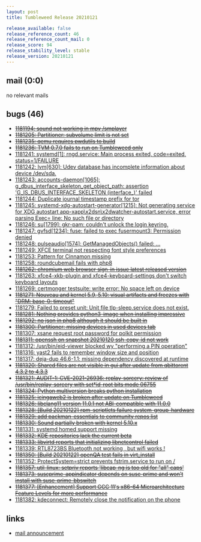 ```yaml
---
layout: post
title: Tumbleweed Release 20210121

release_available: false
release_reference_count: 46
release_reference_count_mail: 0
release_score: 94
release_stability_level: stable
release_version: 20210121
---
```


## mail (0:0)

no relevant mails

## bugs (46)

<!--more-->

- ~~[1181194: sound not working in mpv /smplayer](https://bugzilla.opensuse.org/show_bug.cgi?id=1181194)~~
- ~~[1181205: Partitioner: subvolume limit is not set](https://bugzilla.opensuse.org/show_bug.cgi?id=1181205)~~
- ~~[1181235: qemu requires pwdutils to build](https://bugzilla.opensuse.org/show_bug.cgi?id=1181235)~~
- ~~[1181236: TVM 0.7.0 fails to run on Tumbleweed only](https://bugzilla.opensuse.org/show_bug.cgi?id=1181236)~~
- [1181241: systemd\[1\]: rngd.service: Main process exited, code=exited, status=1/FAILURE](https://bugzilla.opensuse.org/show_bug.cgi?id=1181241)
- [1181242: lvm\[630\]:   Udev database has incomplete information about device /dev/sda.](https://bugzilla.opensuse.org/show_bug.cgi?id=1181242)
- [1181243: accounts-daemon\[1065\]: g_dbus_interface_skeleton_get_object_path: assertion 'G_IS_DBUS_INTERFACE_SKELETON (interface_)' failed](https://bugzilla.opensuse.org/show_bug.cgi?id=1181243)
- [1181244: Duplicate journal timestamp prefix for tor](https://bugzilla.opensuse.org/show_bug.cgi?id=1181244)
- [1181245: systemd-xdg-autostart-generator\[1215\]: Not generating service for XDG autostart app-xapp\x2dsn\x2dwatcher-autostart.service, error parsing Exec= line: No such file or directory](https://bugzilla.opensuse.org/show_bug.cgi?id=1181245)
- [1181246: su\[1799\]: gkr-pam: couldn't unlock the login keyring.](https://bugzilla.opensuse.org/show_bug.cgi?id=1181246)
- [1181247: gvfsd\[1234\]: fuse: failed to exec fusermount3: Permission denied](https://bugzilla.opensuse.org/show_bug.cgi?id=1181247)
- [1181248: pulseaudio\[1574\]: GetManagedObjects() failed: ...](https://bugzilla.opensuse.org/show_bug.cgi?id=1181248)
- [1181249: XFCE terminal not respecting font style preferences](https://bugzilla.opensuse.org/show_bug.cgi?id=1181249)
- [1181253: Pattern for Cinnamon missing](https://bugzilla.opensuse.org/show_bug.cgi?id=1181253)
- [1181258: roundcubemail fails with php8](https://bugzilla.opensuse.org/show_bug.cgi?id=1181258)
- ~~[1181262: chromium web browser sign-in issue latest released version](https://bugzilla.opensuse.org/show_bug.cgi?id=1181262)~~
- [1181263: xfce4-xkb-plugin and xfce4-keyboard-settings don't switch keyboard layouts](https://bugzilla.opensuse.org/show_bug.cgi?id=1181263)
- [1181269: certmonger testsuite: write error: No space left on device](https://bugzilla.opensuse.org/show_bug.cgi?id=1181269)
- ~~[1181271: Nouveau and kernel 5.9, 5.10: visual artifacts and freezes with "DRM: base-0: timeout"](https://bugzilla.opensuse.org/show_bug.cgi?id=1181271)~~
- [1181279: Failed to preset unit: Unit file tlp-sleep.service does not exist.](https://bugzilla.opensuse.org/show_bug.cgi?id=1181279)
- ~~[1181281: Nothing provides python3-image when installing impressive](https://bugzilla.opensuse.org/show_bug.cgi?id=1181281)~~
- ~~[1181292: no json in php8 although it should be built in](https://bugzilla.opensuse.org/show_bug.cgi?id=1181292)~~
- ~~[1181300: Partitioner: missing devices in used devices tab](https://bugzilla.opensuse.org/show_bug.cgi?id=1181300)~~
- [1181307: xsane request root password for polkit permission](https://bugzilla.opensuse.org/show_bug.cgi?id=1181307)
- ~~[1181311: openssh on snapshot 20210120 ssh-copy-id not work](https://bugzilla.opensuse.org/show_bug.cgi?id=1181311)~~
- [1181312: /usr/bin/eid-viewer  blocked wy "performing a PIN operation"](https://bugzilla.opensuse.org/show_bug.cgi?id=1181312)
- [1181316: yast2 fails to remember window size and position](https://bugzilla.opensuse.org/show_bug.cgi?id=1181316)
- [1181317: deja-dup 46.6-1.1: missing dependency discovered at runtime](https://bugzilla.opensuse.org/show_bug.cgi?id=1181317)
- ~~[1181320: Shared files are not visible in gui after update from qbittorent 4.3.2 to 4.3.3](https://bugzilla.opensuse.org/show_bug.cgi?id=1181320)~~
- ~~[1181321: AUDIT-1: CVE-2021-26936: replay-sorcery: review of /usr/bin/replay-sorcery with set*id-root bits mode 06755](https://bugzilla.opensuse.org/show_bug.cgi?id=1181321)~~
- ~~[1181324: Python multiversion breaks python installation](https://bugzilla.opensuse.org/show_bug.cgi?id=1181324)~~
- ~~[1181325: icingaweb2 is broken after update on Tumbleweed](https://bugzilla.opensuse.org/show_bug.cgi?id=1181325)~~
- ~~[1181326: libclang11 version 11.0.1 not ABI-compatible with 11.0.0](https://bugzilla.opensuse.org/show_bug.cgi?id=1181326)~~
- ~~[1181328: \[Build 20210122\] rpm-scriptlets failure system-group-hardware](https://bugzilla.opensuse.org/show_bug.cgi?id=1181328)~~
- ~~[1181329: add packman-essentials to community repos list](https://bugzilla.opensuse.org/show_bug.cgi?id=1181329)~~
- ~~[1181330: Sound partially broken with kernel 5.10.x](https://bugzilla.opensuse.org/show_bug.cgi?id=1181330)~~
- [1181331: systemd homed  support missing](https://bugzilla.opensuse.org/show_bug.cgi?id=1181331)
- ~~[1181332: KDE repositories lack the current beta](https://bugzilla.opensuse.org/show_bug.cgi?id=1181332)~~
- ~~[1181333: libvirtd reports that initializing libnetcontrol failed](https://bugzilla.opensuse.org/show_bug.cgi?id=1181333)~~
- [1181339: RTL8723BS Bluetooth not working , but wifi works !](https://bugzilla.opensuse.org/show_bug.cgi?id=1181339)
- ~~[1181350: \[Build 20210122\] openQA test fails in virt_install](https://bugzilla.opensuse.org/show_bug.cgi?id=1181350)~~
- [1181352: ProtectSystem=strict prevents fstrim.service to run on /](https://bugzilla.opensuse.org/show_bug.cgi?id=1181352)
- ~~[1181357: util-linux: setpriv reports 'libcap-ng is too old for "all" caps'](https://bugzilla.opensuse.org/show_bug.cgi?id=1181357)~~
- ~~[1181373: suseprime-appindicator depends on suse-prime and won't install with suse-prime-bbswitch](https://bugzilla.opensuse.org/show_bug.cgi?id=1181373)~~
- ~~[1181377: \[Enhancement\] Support GCC 11's x86-64 Microarchitecture Feature Levels for more performance](https://bugzilla.opensuse.org/show_bug.cgi?id=1181377)~~
- [1181382: kdeconnect: Remotely close the notification on the phone](https://bugzilla.opensuse.org/show_bug.cgi?id=1181382)



## links

- [mail announcement](https://github.com/boombatower/tumbleweed-review/issues/10)
